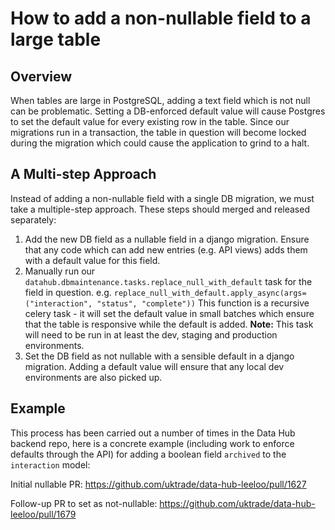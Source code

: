 # How to add a non-nullable field to a large table

## Overview

When tables are large in PostgreSQL, adding a text field which is not null can be 
problematic.  Setting a DB-enforced default value will cause Postgres to 
set the default value for every existing row in the table.  Since our migrations
run in a transaction, the table in question will become locked during the 
migration which could cause the application to grind to a halt.

## A Multi-step Approach

Instead of adding a non-nullable field with a single DB migration, we must take
a multiple-step approach.  These steps should merged and released separately:

1) Add the new DB field as a nullable field in a django migration.  Ensure that
   any code which can add new entries (e.g. API views) adds them with a 
   default value for this field.
2) Manually run our `datahub.dbmaintenance.tasks.replace_null_with_default` task
   for the field in question.  e.g. `replace_null_with_default.apply_async(args=("interaction", "status", "complete"))`
   This function is a recursive celery task - it will set the default value in
   small batches which ensure that the table is responsive while the default is
   added.
   **Note:** This task will need to be run in at least the dev, staging and 
   production environments.
3) Set the DB field as not nullable with a sensible default in a django migration.
   Adding a default value will ensure that any local dev environments are also 
   picked up.

## Example

This process has been carried out a number of times in the Data Hub backend
repo, here is a concrete example (including work to enforce defaults through the
API) for adding a boolean field `archived` to the `interaction` model:

Initial nullable PR:
https://github.com/uktrade/data-hub-leeloo/pull/1627

Follow-up PR to set as not-nullable:
https://github.com/uktrade/data-hub-leeloo/pull/1679

